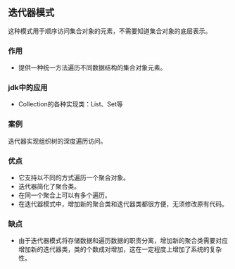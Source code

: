 ## 迭代器模式
这种模式用于顺序访问集合对象的元素，不需要知道集合对象的底层表示。

### 作用
- 提供一种统一方法遍历不同数据结构的集合对象元素。

### jdk中的应用
- Collection的各种实现类：List、Set等

### 案例
迭代器实现组织树的深度遍历访问。

### 优点
- 它支持以不同的方式遍历一个聚合对象。 
- 迭代器简化了聚合类。 
- 在同一个聚合上可以有多个遍历。 
- 在迭代器模式中，增加新的聚合类和迭代器类都很方便，无须修改原有代码。

### 缺点
- 由于迭代器模式将存储数据和遍历数据的职责分离，增加新的聚合类需要对应增加新的迭代器类，类的个数成对增加，这在一定程度上增加了系统的复杂性。
